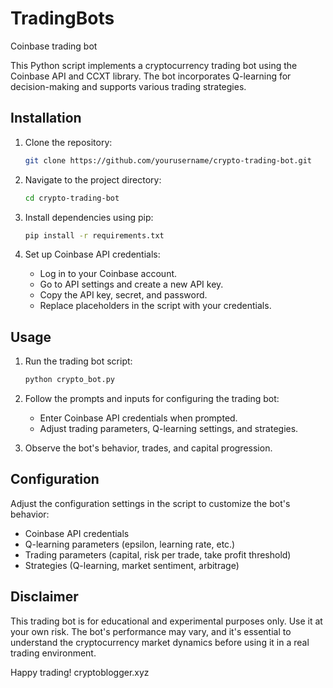 # TradingBots
Coinbase trading bot

This Python script implements a cryptocurrency trading bot using the Coinbase API and CCXT library. The bot incorporates Q-learning for decision-making and supports various trading strategies.

## Installation

1. Clone the repository:

    ```bash
    git clone https://github.com/yourusername/crypto-trading-bot.git
    ```

2. Navigate to the project directory:

    ```bash
    cd crypto-trading-bot
    ```

3. Install dependencies using pip:

    ```bash
    pip install -r requirements.txt
    ```

4. Set up Coinbase API credentials:

    - Log in to your Coinbase account.
    - Go to API settings and create a new API key.
    - Copy the API key, secret, and password.
    - Replace placeholders in the script with your credentials.

## Usage

1. Run the trading bot script:

    ```bash
    python crypto_bot.py
    ```

2. Follow the prompts and inputs for configuring the trading bot:

    - Enter Coinbase API credentials when prompted.
    - Adjust trading parameters, Q-learning settings, and strategies.

3. Observe the bot's behavior, trades, and capital progression.

## Configuration

Adjust the configuration settings in the script to customize the bot's behavior:

- Coinbase API credentials
- Q-learning parameters (epsilon, learning rate, etc.)
- Trading parameters (capital, risk per trade, take profit threshold)
- Strategies (Q-learning, market sentiment, arbitrage)

## Disclaimer

This trading bot is for educational and experimental purposes only. Use it at your own risk. The bot's performance may vary, and it's essential to understand the cryptocurrency market dynamics before using it in a real trading environment.

Happy trading!
cryptoblogger.xyz
